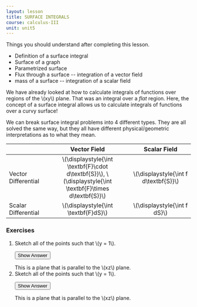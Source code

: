 ```yaml
---
layout: lesson
title: SURFACE INTEGRALS 
course: calculus-III
unit: unit5
---
```


Things you should understand after completing this lesson.

- Definition of a surface integral
- Surface of a graph
- Parametrized surface
- Flux through a surface -- integration of a vector field
- mass of a surface -- integration of a scalar field

We have already looked at how to calculate integrals of functions over regions of the \\(xy\\) plane. That was an integral over a *flat* region. Here, the concept of a surface integral allows us to calculate integrals of functions over a curvy surface! 

We can break surface integral problems into 4 different types. They are all solved the same way, but they all have different physical/geometric interpretations as to what they mean.

| | Vector Field | Scalar Field |
|--- |:---:|:---:|
| Vector Differential | \\(\displaystyle{\int \textbf{F}\cdot d\textbf{S}}\\), \\(\displaystyle{\int \textbf{F}\times d\textbf{S}}\\) | \\(\displaystyle{\int f d\textbf{S}}\\) |
|Scalar Differential | \\(\displaystyle{\int \textbf{F}dS}\\) | \\(\displaystyle{\int f dS}\\) |


### Exercises

<ol>
<li> <div> Sketch all of the points such that \(y = 1\). </div>

<button onclick="myFunction('answer2')" class="answerButton">Show Answer</button>
<div  id="answer2" class="answer">
This is a plane that is parallel to the \(xz\) plane. 
</div> </li>
<li> <div> Sketch all of the points such that \(y = 1\). </div>

<button onclick="myFunction('answer2')" class="answerButton">Show Answer</button>
<div  id="answer2" class="answer">
This is a plane that is parallel to the \(xz\) plane. 
</div> </li>
</ol>